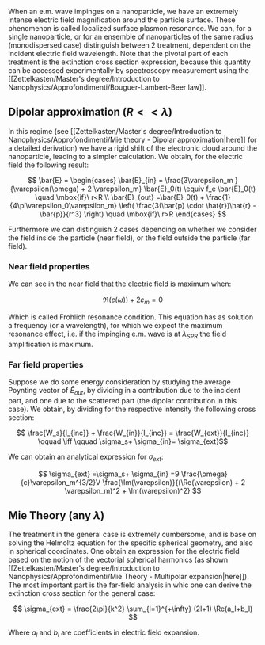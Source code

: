 When an e.m. wave impinges on a nanoparticle, we have an extremely intense electric field magnification around the particle surface. These phenomenon is called localized surface plasmon resonance.
We can, for a single nanoparticle, or for an ensemble of nanoparticles of the same radius (monodispersed case) distinguish between 2 treatment, dependent on the incident electric field wavelength.
Note that the pivotal part of each treatment is the extinction cross section expression, because this quantity can be accessed experimentally by spectroscopy measurement using the [[Zettelkasten/Master's degree/Introduction to Nanophysics/Approfondimenti/Bouguer-Lambert-Beer law]]. 

## Dipolar approximation $(R<<\lambda)$

In this regime (see [[Zettelkasten/Master's degree/Introduction to Nanophysics/Approfondimenti/Mie theory - Dipolar approximation|here]] for a detailed derivation) we have a rigid shift of the electronic cloud around the nanoparticle, leading to a simpler calculation. 
We obtain, for the electric field the following result:

$$ \bar{E}  = 
\begin{cases} \bar{E}_{in} =  \frac{3\varepsilon_m }{\varepsilon(\omega) + 2 \varepsilon_m} \bar{E}_0(t) \equiv f_e \bar{E}_0(t) \quad \mbox{if}\ r<R \\
\bar{E}_{out} =\bar{E}_0(t) + \frac{1}{4\pi\varepsilon_0\varepsilon_m}  \left( \frac{3(\bar{p} \cdot \hat{r})\hat{r} -\bar{p}}{r^3}  \right) \quad \mbox{if}\ r>R
\end{cases} $$

Furthermore we can distinguish 2 cases depending on whether we consider the field inside the particle (near field), or the field outside the particle (far field).

### Near field properties
We can see in the near field that the electric field is maximum when:

$$  \Re(\varepsilon(\omega)) + 2\varepsilon_m =0  $$

Which is called Frohlich resonance condition. This equation has as solution a frequency (or a wavelength), for which we expect the maximum resonance effect, i.e. if the impinging e.m. wave is at $\lambda_{SPR}$ the field amplification is maximum. 

### Far field properties

Suppose we do some energy consideration by studying the average Poynting vector of $\bar{E}_{out}$, by dividing in a contribution due to the incident part, and one due to the scattered part (the dipolar contribution in this case).
We obtain, by dividing for the respective intensity the following cross section:

$$ \frac{W_s}{I_{inc}} + \frac{W_{in}}{I_{inc}} = \frac{W_{ext}}{I_{inc}} \qquad \iff \qquad \sigma_s+ \sigma_{in}= \sigma_{ext}$$

We can obtain an analytical expression for $\sigma_{ext}$:

$$ \sigma_{ext} =\sigma_s+ \sigma_{in} =9 \frac{\omega}{c}\varepsilon_m^{3/2}V \frac{\Im(\varepsilon)}{(\Re(\varepsilon) + 2 \varepsilon_m)^2 + \Im(\varepsilon)^2} $$

## Mie Theory (any $\lambda$)

The treatment in the general case is extremely cumbersome, and is base on solving the Helmoltz equation for the specific spherical geometry, and also in spherical coordinates.
One obtain an expression for the electric field based on the notion of the vectorial spherical harmonics (as shown [[Zettelkasten/Master's degree/Introduction to Nanophysics/Approfondimenti/Mie Theory - Multipolar expansion|here]]).
The most important part is the far-field analysis in whic one can derive the extinction cross section for the general case:

$$ \sigma_{ext} = \frac{2\pi}{k^2} \sum_{l=1}^{+\infty} (2l+1) \Re(a_l+b_l) $$

Where $a_l$ and $b_l$ are coefficients in electric field expansion.

